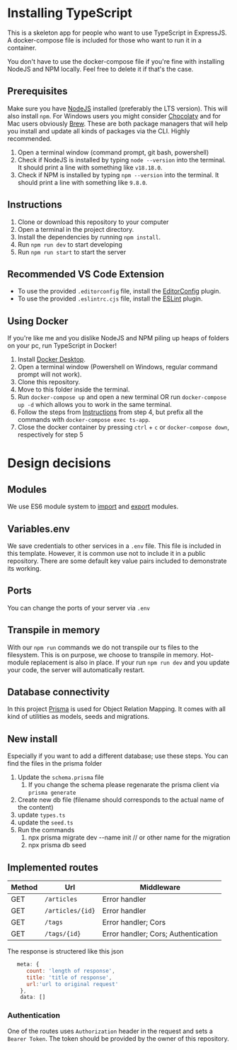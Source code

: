 # Installing TypeScript

This is a skeleton app for people who want to use TypeScript in ExpressJS. A docker-compose file is included for those who want to run it in a container.

You don't have to use the docker-compose file if you're fine with installing NodeJS and NPM locally. Feel free to delete it if that's the case.

## Prerequisites
Make sure you have [NodeJS](https://nodejs.org/en/download/) installed (preferably the LTS version). This will also install `npm`. For Windows users you might consider [Chocolaty](https://chocolatey.org) and for Mac users obviously [Brew](https://brew.sh). These are both package managers that will help you install and update all kinds of packages via the CLI. Highly recommended. 

1. Open a terminal window (command prompt, git bash, powershell)
2. Check if NodeJS is installed by typing `node --version` into the terminal. It should print a line with something like `v18.18.0`.
3. Check if NPM is installed by typing  `npm --version` into the terminal. It should print a line with something like `9.8.0`.

## Instructions

1. Clone or download this repository to your computer
2. Open a terminal in the project directory.
3. Install the dependencies by running `npm install`.
4. Run `npm run dev` to start developing
5. Run `npm run start` to start the server

## Recommended VS Code Extension
 - To use the provided `.editorconfig` file, install the [EditorConfig](https://editorconfig.org/#download) plugin.
 - To use the provided `.eslintrc.cjs` file, install the [ESLint](https://eslint.org/docs/user-guide/integrations) plugin.

## Using Docker

If you're like me and you dislike NodeJS and NPM piling up heaps of folders on your pc, run TypeScript in Docker!

1. Install [Docker Desktop](https://www.docker.com/products/docker-desktop).
2. Open a terminal window (Powershell on Windows, regular command prompt will not work).
3. Clone this repository.
4. Move to this folder inside the terminal.
5. Run `docker-compose up` and open a new terminal OR run `docker-compose up -d` which allows you to work in the same terminal.
6. Follow the steps from [Instructions](#instructions) from step 4, but prefix all the commands with `docker-compose exec ts-app`.
7. Close the docker container by pressing `ctrl` + `c` or `docker-compose down`, respectively for step 5

# Design decisions

## Modules

We use ES6 module system to [import](https://developer.mozilla.org/en-US/docs/Web/JavaScript/Reference/Statements/import?retiredLocale=nl) and [export](https://developer.mozilla.org/en-US/docs/Web/JavaScript/Reference/Statements/export) modules.

## Variables.env

We save credentials to other services in a `.env` file. This file is included in this template. However, it is common use not to include it in a public repository. There are some default key value pairs included to demonstrate its working.

## Ports

You can change the ports of your server via `.env`

## Transpile in memory
With our `npm run` commands we do not transpile our ts files to the filesystem. This is on purpose, we choose to transpile in memory. Hot-module replacement is also in place. If your run `npm run dev` and you update your code, the server will automatically restart.

## Database connectivity
In this project [Prisma](https://www.prisma.io/docs/orm/overview/introduction/what-is-prisma) is used for Object Relation Mapping. It comes with all kind of utilities as models, seeds and migrations. 

## New install
Especially if you want to add a different database; use these steps. You can find the files in the prisma folder
1. Update the `schema.prisma` file
   1. If you change the schema please regenarate the prisma client via `prisma generate`
2. Create new db file (filename should corresponds to the actual name of the content)
3. update `types.ts`
4. update the `seed.ts`
5. Run the commands
   1. npx prisma migrate dev --name init // or other name for the migration
   2. npx prisma db seed

## Implemented routes

|Method|Url|Middleware|
|-|-|-|
|GET|`/articles`|Error handler|
|GET|`/articles/{id}`|Error handler
|GET|`/tags`|Error handler; Cors|
|GET|`/tags/{id}`|Error handler; Cors; Authentication|

The response is structered like this json
```javascript
   meta: {
      count: 'length of response',
      title: 'title of response',
      url:'url to original request'
    },
    data: []
```

### Authentication
One of the routes uses `Authorization` header in the request and sets a `Bearer Token`. The token should be provided by the owner of this repository.